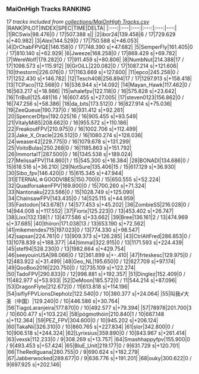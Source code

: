 ### MaiOnHigh Tracks RANKING
*17 tracks included from [collections/MaiOnHigh Tracks.csv](/collections/MaiOnHigh%20Tracks.csv)*
|RANK|PILOT|INDEX|SPEC|TIME|DELTA|
|:---:|:---|:---:|:---:|:---:|---:|
|1|RCSwix|98.476|0 / 17|507.388 s||
|2|ibor24|139.458|6 / 17|729.629 s|+40.982|
|3|_Alex_|144.529|0 / 17|750.588 s|+46.053|
|4|DrChabFPVQE|146.158|0 / 17|748.390 s|+47.682|
|5|SemperFly|161.405|0 / 17|810.140 s|+62.929|
|6|Jweeze|168.258|0 / 17|869.429 s|+69.782|
|7|WereWolf|179.282|0 / 17|911.459 s|+80.806|
|8|NumbNut|214.388|17 / 17|1098.573 s|+115.912|
|9|GrOiLL|220.082|0 / 17|1087.214 s|+121.606|
|10|thestorm|226.076|0 / 17|1163.669 s|+127.600|
|11|epco|245.258|0 / 17|1252.430 s|+146.782|
|12|Tesch408|256.894|17 / 17|1297.913 s|+158.418|
|13|TCPaco|112.568|0 / 16|536.944 s|+14.092|
|14|Mayan_Hawk|117.462|0 / 16|563.217 s|+18.986|
|15|whalefpv|122.118|0 / 16|575.828 s|+23.642|
|16|TriBull|125.481|16 / 16|607.455 s|+27.005|
|17|steven0123|156.862|0 / 16|747.256 s|+58.386|
|18|da_bits|173.512|0 / 16|827.914 s|+75.036|
|19|ZeeQueue|190.737|0 / 16|931.412 s|+92.261|
|20|SpencerDfpv|192.025|16 / 16|905.455 s|+93.549|
|21|VitalyMi85|208.662|0 / 16|955.572 s|+110.186|
|22|FreakoutFPV|210.975|0 / 16|1002.706 s|+112.499|
|23|Jake_X_Oracle|226.512|0 / 16|1080.274 s|+128.036|
|24|weaser42|229.775|0 / 16|1079.678 s|+131.299|
|25|VoitoBulas|250.268|0 / 16|1185.863 s|+151.792|
|26|ImmortalT|287.500|0 / 16|1345.538 s|+189.024|
|27|MelissaFPV|114.860|1 / 15|545.300 s|+16.384|
|28|BONADI|134.686|0 / 15|618.516 s|+36.210|
|29|NotSure|135.406|15 / 15|617.129 s|+36.930|
|30|Sibo_fpv|146.420|0 / 15|615.345 s|+47.944|
|31|ETERNAL☆GOODVIBES|150.700|0 / 15|650.555 s|+52.224|
|32|QuadforsakenFPV|169.800|0 / 15|700.260 s|+71.324|
|33|Nantonaku|223.566|0 / 15|1028.749 s|+125.090|
|34|ChainsawFPV|143.435|0 / 14|525.115 s|+44.959|
|35|Fastodon|143.678|1 / 14|577.453 s|+45.202|
|36|ZombieSS|216.028|0 / 14|944.008 s|+117.552|
|37|Fiorix|125.223|0 / 13|453.402 s|+26.747|
|38|Lixx|132.138|1 / 13|477.586 s|+33.662|
|39|Bree|136.161|2 / 13|474.969 s|+37.685|
|40|thiiron|171.038|13 / 13|653.190 s|+72.562|
|41|mikemendes715|197.023|0 / 13|774.330 s|+98.547|
|42|sapsan|224.761|0 / 13|909.373 s|+126.285|
|43|CtrlAltFred|286.853|0 / 13|1078.839 s|+188.377|
|44|timmal|322.915|0 / 13|1171.593 s|+224.439|
|45|stef94|528.230|0 / 13|1982.664 s|+429.754|
|46|seeyouinUSA|98.066|0 / 12|361.899 s|+-.410|
|47|frteskesc|129.975|0 / 12|483.922 s|+31.499|
|48|Geo_NL|195.650|0 / 12|627.709 s|+97.174|
|49|QooBoo2016|220.750|0 / 12|735.109 s|+122.274|
|50|TadoFPV|290.833|0 / 12|998.881 s|+192.357|
|51|Dinglez|152.409|0 / 11|482.977 s|+53.933|
|52|DeMoon|185.572|0 / 11|544.214 s|+87.096|
|53|DragonFlyte|212.672|0 / 11|613.818 s|+114.196|
|54|isiflyFPVLionsDiepholz|122.540|0 / 10|380.377 s|+24.064|
|55|叫我√大圣（中国）|129.240|0 / 10|446.586 s|+30.764|
|56|TiagoLaranjeira|177.870|0 / 10|492.577 s|+79.394|
|57|78978|201.700|3 / 10|600.477 s|+103.224|
|58|pógmothóin|210.840|1 / 10|667.148 s|+112.364|
|59|PEZ_FPV|304.600|0 / 10|945.202 s|+206.124|
|60|TakaNii|326.310|0 / 10|860.765 s|+227.834|
|61|slor|342.800|0 / 10|906.518 s|+244.324|
|62|Lyrixsius|359.890|0 / 10|843.967 s|+261.414|
|63|vexsk|112.233|0 / 9|308.269 s|+13.757|
|64|Smashhappyfpv|155.900|0 / 9|493.453 s|+57.424|
|65|BluE_Unit|219.177|0 / 9|631.729 s|+120.701|
|66|TheRedIguana|280.755|0 / 9|690.624 s|+182.279|
|67|Jabberwocked|289.677|0 / 9|636.776 s|+191.201|
|68|ouky|300.622|0 / 9|697.925 s|+202.146|
